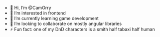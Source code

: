 - 👋 Hi, I’m @CamOrry
- 👀 I’m interested in frontend
- 🌱 I’m currently learning game development
- 💞️ I’m looking to collaborate on mostly angular libraries
- ⚡ Fun fact: one of my DnD characters is a smith half tabaxi half human

<!---
CamOrry/CamOrry is a ✨ special ✨ repository because its `README.md` (this file) appears on your GitHub profile.
You can click the Preview link to take a look at your changes.
--->

